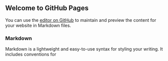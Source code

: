 ## Welcome to GitHub Pages

You can use the [editor on GitHub](https://github.com/AryaaMadhur/hello-world/edit/main/README.md) to maintain and preview the content for your website in Markdown files.

### Markdown

Markdown is a lightweight and easy-to-use syntax for styling your writing. It includes conventions for



